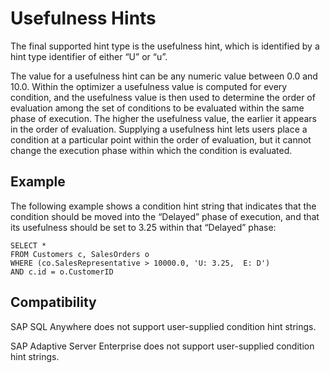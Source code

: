 <!-- loioa5055a5684f21015995cabd277d60373 -->

# Usefulness Hints

The final supported hint type is the usefulness hint, which is identified by a hint type identifier of either “U” or “u”.

The value for a usefulness hint can be any numeric value between 0.0 and 10.0. Within the optimizer a usefulness value is computed for every condition, and the usefulness value is then used to determine the order of evaluation among the set of conditions to be evaluated within the same phase of execution. The higher the usefulness value, the earlier it appears in the order of evaluation. Supplying a usefulness hint lets users place a condition at a particular point within the order of evaluation, but it cannot change the execution phase within which the condition is evaluated.



<a name="loioa5055a5684f21015995cabd277d60373__iq_refbb_118"/>

## Example

The following example shows a condition hint string that indicates that the condition should be moved into the “Delayed” phase of execution, and that its usefulness should be set to 3.25 within that “Delayed” phase:

```
SELECT *
FROM Customers c, SalesOrders o
WHERE (co.SalesRepresentative > 10000.0, 'U: 3.25,  E: D')
AND c.id = o.CustomerID
```



<a name="loioa5055a5684f21015995cabd277d60373__iq_refbb_119"/>

## Compatibility

SAP SQL Anywhere does not support user-supplied condition hint strings.

SAP Adaptive Server Enterprise does not support user-supplied condition hint strings.

